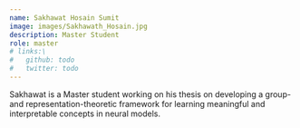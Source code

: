 ```yaml
---
name: Sakhawat Hosain Sumit
image: images/Sakhawath_Hosain.jpg
description: Master Student
role: master
# links:\
#   github: todo
#   twitter: todo
---
```


Sakhawat is a Master student working on his thesis on developing a group- and representation-theoretic framework for learning meaningful and interpretable concepts in neural models.